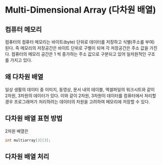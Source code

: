 # Multi-Dimensional Array (다차원 배열)

## 컴퓨터 메모리 

컴퓨터의 컴퓨터 메모리는 바이트(byte) 단위로 데이터를 저장하고 식별(주소를 부여)된다. 즉 메모리의 저장공간은 바이트 단위로 구별이 되며 각 저장공간은 주소 값을 가진다.
컴퓨터의 메모리 공간은 1 씩 증가하는 주소 값으로 구분되고 있어 일차원적인 구조를 가지고 있다.

## 왜 다차원 배열 

일상 생활의 데이터 중 이미지, 동영상, 문서 내의 테이블, 엑셀파일의 워크시트와 같이 2차원, 3차원의 데이터가 있다. 
이와 같이 2차원, 3차원이 데이터를 컴퓨터에서 처리할 경우 프로그래머가 처리하려는 데이터의 차원을 고려하여 메모리에 저장할 수 있다. 

## 다차원 배열 표현 방법 

2차원 배열은 

```c++
int multiarray[3][3];
```

## 다차원 배열 처리 
